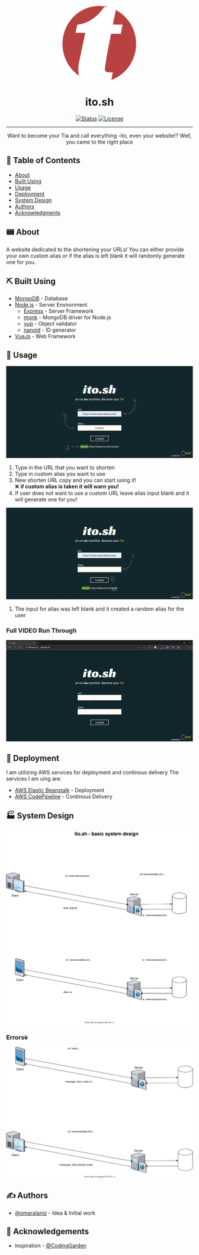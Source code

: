 <p align="center">
  <a href="" rel="noopener">
 <img width=200px height=200px src="public/assets/Subtract.svg" alt="Project logo"></a>
</p>

<h1 align="center">ito.sh</h1>

<div align="center">

[![Status](https://img.shields.io/badge/status-active-success.svg)]()
[![License](https://img.shields.io/badge/license-MIT-blue.svg)](/LICENSE)

</div>

---

<p align="center"> Want to become your Tia and call everything -ito, even your website!? Well, you came to the right place
    <br> 
</p>

## 📝 Table of Contents

- [About](#about)
- [Built Using](#built_using)
- [Usage](#usage)
- [Deployment](#deployment)
- [System Design](#system_design)
- [Authors](#authors)
- [Acknowledgments](#acknowledgement)

## 📟 About <a name = "about"></a>

A website dedicated to the shortening your URLs! You can either provide your own custom alias or if the alias is left blank it will randomly generate one for you. 

## ⛏️ Built Using <a name = "built_using"></a>

- [MongoDB](https://www.mongodb.com/) - Database
- [Node.js](https://nodejs.org/en/) - Server Environment
  - [Express](https://expressjs.com/) - Server Framework
  - [monk](https://automattic.github.io/monk/) - MongoDB driver for Node.js
  - [yup](https://github.com/jquense/yup) - Object validator
  - [nanoid](https://github.com/ai/nanoid) - ID generator
- [VueJs](https://vuejs.org/) - Web Framework




## 🔑 Usage <a name="usage"></a>
<img src="public/assets/alias.jpg">

1) Type in the URL that you want to shorten
2) Type in custom alias you want to use
3) New shorten URL copy and you can start using it! <br>
❌ **if custom alias is taken it will warn you!**
4) If user does not want to use a custom URL leave alias input blank and it will generate one for you!

<img src="public/assets/alias_blank.jpg">

1) The input for alias was left blank and it created a random alias for the user


### **Full VIDEO Run Through**
<img src="public/assets/ito.gif">

## 🚀 Deployment <a name = "deployment"></a>
I am utilizing AWS services for deployment and continous delivery 
The services I am uing are:

- [AWS Elastic Beanstalk](https://aws.amazon.com/elasticbeanstalk/) - Deployment
- [AWS CodePipeline](https://aws.amazon.com/codepipeline/) - Continous Delivery



## 🏭 System Design <a name = "system_design"></a>

<img src="public/assets/SystemDesign.svg">

### **Errors**💀
<img src="public/assets/system2.svg">

## ✍️ Authors <a name = "authors"></a>

- [@omaralaniz](https://github.com/omaralaniz) - Idea & Initial work

## 🎉 Acknowledgements <a name = "acknowledgement"></a>

- Inspiration - [@CodingGarden](https://github.com/w3cj)